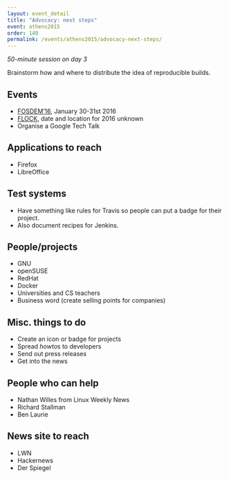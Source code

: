 ```yaml
---
layout: event_detail
title: "Advocacy: next steps"
event: athens2015
order: 140
permalink: /events/athens2015/advocacy-next-steps/
---
```


*50-minute session on day 3*

Brainstorm how and where to distribute the idea of reproducible builds.

## Events

 - [FOSDEM’16](https://fosdem.org/2016/schedule/event/reproducible_ecosystem/), January 30-31st 2016
 - [FLOCK](http://www.flocktofedora.org/), date and location for 2016 unknown
 - Organise a Google Tech Talk

## Applications to reach

 - Firefox
 - LibreOffice

## Test systems

 - Have something like rules for Travis so people can put a badge for their project.
 - Also document recipes for Jenkins.

## People/projects

 - GNU
 - openSUSE
 - RedHat
 - Docker
 - Universities and CS teachers
 - Business word (create selling points for companies)

## Misc. things to do

 - Create an icon or badge for projects
 - Spread *howto*s to developers
 - Send out press releases
 - Get into the news

## People who can help

 - Nathan Willes from Linux Weekly News
 - Richard Stallman
 - Ben Laurie

## News site to reach

 - LWN
 - Hackernews
 - Der Spiegel
